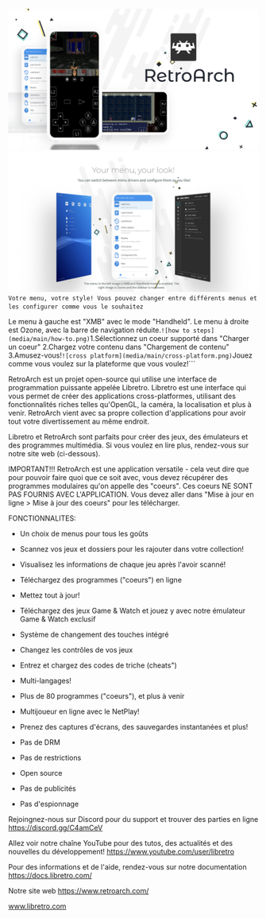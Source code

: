 ![promo](media/main/promo.png)
![menus](media/main/menus.png)
```Votre menu, votre style! Vous pouvez changer entre différents menus et les configurer comme vous le souhaitez```

Le menu à gauche est "XMB" avec le mode "Handheld". Le menu à droite est Ozone, avec la barre de navigation réduite.```
![how to steps](media/main/how-to.png)
```1.Sélectionnez un coeur supporté dans "Charger un coeur" 2.Chargez votre contenu dans "Chargement de contenu" 3.Amusez-vous!```
![cross platform](media/main/cross-platform.png)
```Jouez comme vous voulez sur la plateforme que vous voulez!```

RetroArch est un projet open-source qui utilise une interface de programmation puissante appelée Libretro. Libretro est une interface qui vous permet de créer des applications cross-platformes, utilisant des fonctionnalités riches telles qu'OpenGL, la caméra, la localisation et plus à venir.
RetroArch vient avec sa propre collection d'applications pour avoir tout votre divertissement au même endroit.

Libretro et RetroArch sont parfaits pour créer des jeux, des émulateurs et des programmes multimédia. Si vous voulez en lire plus, rendez-vous sur notre site web (ci-dessous).

IMPORTANT!!!
RetroArch est une application versatile - cela veut dire que pour pouvoir faire quoi que ce soit avec, vous devez récupérer des programmes modulaires qu'on appelle des "coeurs". Ces coeurs NE SONT PAS FOURNIS AVEC L'APPLICATION. Vous devez aller dans "Mise à jour en ligne > Mise à jour des coeurs" pour les télécharger.

FONCTIONNALITES:
* Un choix de menus pour tous les goûts
* Scannez vos jeux et dossiers pour les rajouter dans votre collection!
* Visualisez les informations de chaque jeu après l'avoir scanné!
* Téléchargez des programmes ("coeurs") en ligne
* Mettez tout à jour!
* Téléchargez des jeux Game & Watch et jouez y avec notre émulateur Game & Watch exclusif
* Système de changement des touches intégré
* Changez les contrôles de vos jeux
* Entrez et chargez des codes de triche (cheats")
* Multi-langages!
* Plus de 80 programmes ("coeurs"), et plus à venir
* Multijoueur en ligne avec le NetPlay!
* Prenez des captures d'écrans, des sauvegardes instantanées et plus!

* Pas de DRM
* Pas de restrictions
* Open source
* Pas de publicités
* Pas d'espionnage

Rejoingnez-nous sur Discord pour du support et trouver des parties en ligne
https://discord.gg/C4amCeV

Allez voir notre chaîne YouTube pour des tutos, des actualités et des nouvelles du développement!
https://www.youtube.com/user/libretro

Pour des informations et de l'aide, rendez-vous sur notre documentation
https://docs.libretro.com/

Notre site web
https://www.retroarch.com/

www.libretro.com
